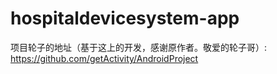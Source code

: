 # hospitaldevicesystem-app
项目轮子的地址（基于这上的开发，感谢原作者。敬爱的轮子哥）: https://github.com/getActivity/AndroidProject
